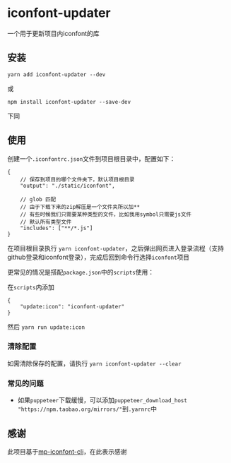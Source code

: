 # iconfont-updater

一个用于更新项目内iconfont的库

## 安装

`yarn add iconfont-updater --dev`

或

`npm install iconfont-updater --save-dev`

下同

## 使用

创建一个`.iconfontrc.json`文件到项目根目录中，配置如下：

```
{
    // 保存到项目的哪个文件夹下，默认项目根目录
    "output": "./static/iconfont",

    // glob 匹配
    // 由于下载下来的zip解压是一个文件夹所以加**
    // 有些时候我们只需要某种类型的文件，比如我用symbol只需要js文件
    // 默认所有类型文件
    "includes": ["**/*.js"]
}
```

在项目根目录执行 `yarn iconfont-updater`，之后弹出网页进入登录流程（支持github登录和iconfont登录），完成后回到命令行选择`iconfont`项目

更常见的情况是搭配`package.json`中的`scripts`使用：

在`scripts`内添加

```
{
    "update:icon": "iconfont-updater"
}
```

然后 `yarn run update:icon`

### 清除配置

如需清除保存的配置，请执行 `yarn iconfont-updater --clear`

### 常见的问题

- 如果`puppeteer`下载缓慢，可以添加`puppeteer_download_host "https://npm.taobao.org/mirrors/"`到`.yarnrc`中

## 感谢

此项目基于[mp-iconfont-cli](https://github.com/deepfunc/mp-iconfont-cli)，在此表示感谢
